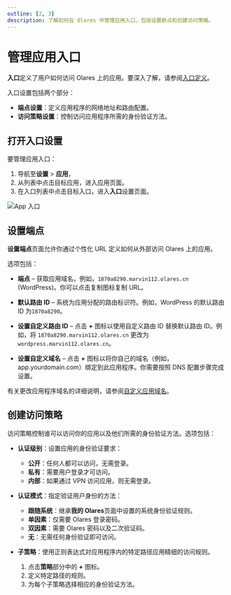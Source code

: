 ```yaml
---
outline: [2, 3] 
description: 了解如何在 Olares 中管理应用入口，包括设置断点和创建访问策略。
---
```


# 管理应用入口

**入口**定义了用户如何访问 Olares 上的应用。要深入了解，请参阅[入口定义](../../concepts/network.md#入口)。

入口设置包括两个部分：

* **端点设置**：定义应用程序的网络地址和路由配置。
* **访问策略设置**：控制访问应用程序所需的身份验证方法。

## 打开入口设置

要管理应用入口：

1. 导航至**设置** > **应用**，
2. 从列表中点击目标应用，进入应用页面。
3. 在入口列表中点击目标入口，进入**入口**设置页面。

![App 入口](/images/zh/manual/olares/app-entrance.png#bordered)

## 设置端点

**设置端点**页面允许你通过个性化 URL 定义如何从外部访问 Olares 上的应用。

选项包括：

* **端点** – 获取应用域名，例如，`1870a8290.marvin112.olares.cn` (WordPress)。你可以点击复制图标复制 URL。

* **默认路由 ID** – 系统为应用分配的路由标识符。例如，WordPress 的默认路由 ID 为`1870a8290`。

* **设置自定义路由 ID** – 点击 **+** 图标以使用自定义路由 ID 替换默认路由 ID。例如，将 `1870a8290.marvin112.olares.cn` 更改为 `wordpress.marvin112.olares.cn`。

* **设置自定义域名** – 点击 **+** 图标以将你自己的域名（例如，app.yourdomain.com）绑定到此应用程序。你需要按照 DNS 配置步骤完成设置。

有关更改应用程序域名的详细说明，请参阅[自定义应用域名](custom-app-domain.md)。

## 创建访问策略

访问策略控制谁可以访问你的应用以及他们所需的身份验证方法。选项包括：

* **认证级别**：设置应用的身份验证要求：

   * **公开**：任何人都可以访问，无需登录。
   * **私有**：需要用户登录才可访问。
   * **内部**：如果通过 VPN 访问应用，则无需登录。

* **认证模式**：指定验证用户身份的方法：

   * **跟随系统**：继承**我的 Olares**页面中设置的系统身份验证规则。
   * **单因素**：仅需要 Olares 登录密码。
   * **双因素**：需要 Olares 密码以及二次验证码。
   * **无**：无需任何身份验证即可访问。

* **子策略**：使用正则表达式对应用程序内的特定路径应用精细的访问规则。

  1.  点击**策略**部分中的 **+** 图标。
  2.  定义特定路径的规则。
  3.  为每个子策略选择相应的身份验证方法。